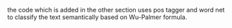 the code which is added in the other section uses pos tagger and word net to classify the text semantically based on Wu-Palmer formula.
